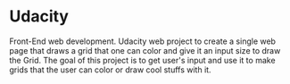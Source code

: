 # Udacity
Front-End web development. Udacity web project to create a single web page that draws a grid that one can color and give it an input size to draw the Grid.
The goal of this project is to get user's input and use it to make grids that the user can color or draw cool stuffs with it.
